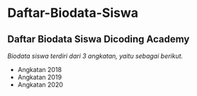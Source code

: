 Daftar-Biodata-Siswa
==
Daftar Biodata Siswa Dicoding Academy
--
*Biodata siswa terdiri dari 3 angkatan, yaitu sebagai berikut.*
- Angkatan 2018
- Angkatan 2019
- Angkatan 2020
